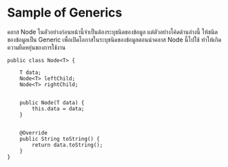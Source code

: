 # Sample of Generics

คลาส Node ในตัวอย่างก่อนหน้านี้จำเป็นต้องระบุชนิดของข้อมูล แต่ตัวอย่างโค้ดด้านล่างนี้ ให้ชนิดของข้อมูลเป็น Generic เพื่อเปิดโอกาสในระบุชนิดของข้อมูลตอนนำคลาส Node นี้ไปใช้ ทำให้เกิดความยืดหยุ่นของการใช้งาน

```
public class Node<T> {

    T data;  
    Node<T> leftChild;
    Node<T> rightChild;
    
    
    public Node(T data) {
        this.data = data;
    }
    
    
    @Override
    public String toString() {
        return data.toString();
    }
}
```

